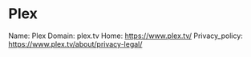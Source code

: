 
# Plex

Name: Plex
Domain: plex.tv
Home: https://www.plex.tv/
Privacy_policy: https://www.plex.tv/about/privacy-legal/
